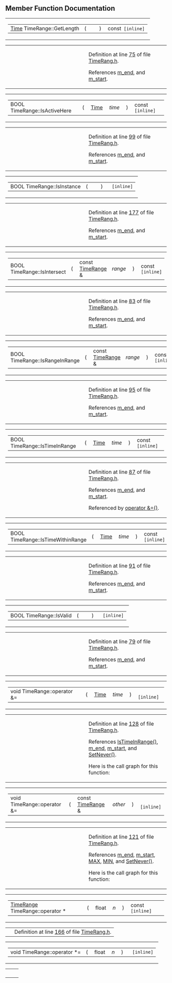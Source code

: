 ## Member Function Documentation

<span id="70a8806ccc79c5fa10cceb22ae1ad3bc" class="anchor"></span>

<table class="mdTable" data-cellpadding="2" data-cellspacing="0">
<colgroup>
<col style="width: 100%" />
</colgroup>
<tbody>
<tr>
<td class="mdRow"><table data-cellpadding="0" data-cellspacing="0" data-border="0">
<tbody>
<tr>
<td class="md" data-nowrap="" data-valign="top"><a href="classTime.md" class="el">Time</a> TimeRange::GetLength</td>
<td class="md" data-valign="top">( </td>
<td class="mdname1" data-valign="top" data-nowrap=""></td>
<td class="md" data-valign="top"> ) </td>
<td class="md" data-nowrap="">const<code> [inline]</code></td>
</tr>
</tbody>
</table></td>
</tr>
</tbody>
</table>

<table data-cellspacing="5" data-cellpadding="0" data-border="0">
<colgroup>
<col style="width: 50%" />
<col style="width: 50%" />
</colgroup>
<tbody>
<tr>
<td> </td>
<td><p>Definition at line <a href="TimeRang_8h-source.md#l00075" class="el">75</a> of file <a href="TimeRang_8h-source.md" class="el">TimeRang.h</a>.</p>
<p>References <a href="TimeRang_8h-source.md#l00018" class="el">m_end</a>, and <a href="TimeRang_8h-source.md#l00018" class="el">m_start</a>.</p></td>
</tr>
</tbody>
</table>

<span id="752df20a22feca5250d9fa17959ca4ed" class="anchor"></span>

<table class="mdTable" data-cellpadding="2" data-cellspacing="0">
<colgroup>
<col style="width: 100%" />
</colgroup>
<tbody>
<tr>
<td class="mdRow"><table data-cellpadding="0" data-cellspacing="0" data-border="0">
<tbody>
<tr>
<td class="md" data-nowrap="" data-valign="top">BOOL TimeRange::IsActiveHere</td>
<td class="md" data-valign="top">( </td>
<td class="md" data-nowrap="" data-valign="top"><a href="classTime.md" class="el">Time</a> </td>
<td class="mdname1" data-valign="top" data-nowrap=""><em>time</em></td>
<td class="md" data-valign="top"> ) </td>
<td class="md" data-nowrap="">const<code> [inline]</code></td>
</tr>
</tbody>
</table></td>
</tr>
</tbody>
</table>

<table data-cellspacing="5" data-cellpadding="0" data-border="0">
<colgroup>
<col style="width: 50%" />
<col style="width: 50%" />
</colgroup>
<tbody>
<tr>
<td> </td>
<td><p>Definition at line <a href="TimeRang_8h-source.md#l00099" class="el">99</a> of file <a href="TimeRang_8h-source.md" class="el">TimeRang.h</a>.</p>
<p>References <a href="TimeRang_8h-source.md#l00018" class="el">m_end</a>, and <a href="TimeRang_8h-source.md#l00018" class="el">m_start</a>.</p></td>
</tr>
</tbody>
</table>

<span id="0a27f82745897daefc1926344619da70" class="anchor"></span>

<table class="mdTable" data-cellpadding="2" data-cellspacing="0">
<colgroup>
<col style="width: 100%" />
</colgroup>
<tbody>
<tr>
<td class="mdRow"><table data-cellpadding="0" data-cellspacing="0" data-border="0">
<tbody>
<tr>
<td class="md" data-nowrap="" data-valign="top">BOOL TimeRange::IsInstance</td>
<td class="md" data-valign="top">( </td>
<td class="mdname1" data-valign="top" data-nowrap=""></td>
<td class="md" data-valign="top"> ) </td>
<td class="md" data-nowrap=""><code> [inline]</code></td>
</tr>
</tbody>
</table></td>
</tr>
</tbody>
</table>

<table data-cellspacing="5" data-cellpadding="0" data-border="0">
<colgroup>
<col style="width: 50%" />
<col style="width: 50%" />
</colgroup>
<tbody>
<tr>
<td> </td>
<td><p>Definition at line <a href="TimeRang_8h-source.md#l00177" class="el">177</a> of file <a href="TimeRang_8h-source.md" class="el">TimeRang.h</a>.</p>
<p>References <a href="TimeRang_8h-source.md#l00018" class="el">m_end</a>, and <a href="TimeRang_8h-source.md#l00018" class="el">m_start</a>.</p></td>
</tr>
</tbody>
</table>

<span id="f1c65f6ebe6045430943661391edfd35" class="anchor"></span>

<table class="mdTable" data-cellpadding="2" data-cellspacing="0">
<colgroup>
<col style="width: 100%" />
</colgroup>
<tbody>
<tr>
<td class="mdRow"><table data-cellpadding="0" data-cellspacing="0" data-border="0">
<tbody>
<tr>
<td class="md" data-nowrap="" data-valign="top">BOOL TimeRange::IsIntersect</td>
<td class="md" data-valign="top">( </td>
<td class="md" data-nowrap="" data-valign="top">const <a href="classTimeRange.md" class="el">TimeRange</a> &amp; </td>
<td class="mdname1" data-valign="top" data-nowrap=""><em>range</em></td>
<td class="md" data-valign="top"> ) </td>
<td class="md" data-nowrap="">const<code> [inline]</code></td>
</tr>
</tbody>
</table></td>
</tr>
</tbody>
</table>

<table data-cellspacing="5" data-cellpadding="0" data-border="0">
<colgroup>
<col style="width: 50%" />
<col style="width: 50%" />
</colgroup>
<tbody>
<tr>
<td> </td>
<td><p>Definition at line <a href="TimeRang_8h-source.md#l00083" class="el">83</a> of file <a href="TimeRang_8h-source.md" class="el">TimeRang.h</a>.</p>
<p>References <a href="TimeRang_8h-source.md#l00018" class="el">m_end</a>, and <a href="TimeRang_8h-source.md#l00018" class="el">m_start</a>.</p></td>
</tr>
</tbody>
</table>

<span id="873182ea25734b68d614b4dcc7fe6b6c" class="anchor"></span>

<table class="mdTable" data-cellpadding="2" data-cellspacing="0">
<colgroup>
<col style="width: 100%" />
</colgroup>
<tbody>
<tr>
<td class="mdRow"><table data-cellpadding="0" data-cellspacing="0" data-border="0">
<tbody>
<tr>
<td class="md" data-nowrap="" data-valign="top">BOOL TimeRange::IsRangeInRange</td>
<td class="md" data-valign="top">( </td>
<td class="md" data-nowrap="" data-valign="top">const <a href="classTimeRange.md" class="el">TimeRange</a> &amp; </td>
<td class="mdname1" data-valign="top" data-nowrap=""><em>range</em></td>
<td class="md" data-valign="top"> ) </td>
<td class="md" data-nowrap="">const<code> [inline]</code></td>
</tr>
</tbody>
</table></td>
</tr>
</tbody>
</table>

<table data-cellspacing="5" data-cellpadding="0" data-border="0">
<colgroup>
<col style="width: 50%" />
<col style="width: 50%" />
</colgroup>
<tbody>
<tr>
<td> </td>
<td><p>Definition at line <a href="TimeRang_8h-source.md#l00095" class="el">95</a> of file <a href="TimeRang_8h-source.md" class="el">TimeRang.h</a>.</p>
<p>References <a href="TimeRang_8h-source.md#l00018" class="el">m_end</a>, and <a href="TimeRang_8h-source.md#l00018" class="el">m_start</a>.</p></td>
</tr>
</tbody>
</table>

<span id="7b26eadcec1e56ec635d7a434c568d68" class="anchor"></span>

<table class="mdTable" data-cellpadding="2" data-cellspacing="0">
<colgroup>
<col style="width: 100%" />
</colgroup>
<tbody>
<tr>
<td class="mdRow"><table data-cellpadding="0" data-cellspacing="0" data-border="0">
<tbody>
<tr>
<td class="md" data-nowrap="" data-valign="top">BOOL TimeRange::IsTimeInRange</td>
<td class="md" data-valign="top">( </td>
<td class="md" data-nowrap="" data-valign="top"><a href="classTime.md" class="el">Time</a> </td>
<td class="mdname1" data-valign="top" data-nowrap=""><em>time</em></td>
<td class="md" data-valign="top"> ) </td>
<td class="md" data-nowrap="">const<code> [inline]</code></td>
</tr>
</tbody>
</table></td>
</tr>
</tbody>
</table>

<table data-cellspacing="5" data-cellpadding="0" data-border="0">
<colgroup>
<col style="width: 50%" />
<col style="width: 50%" />
</colgroup>
<tbody>
<tr>
<td> </td>
<td><p>Definition at line <a href="TimeRang_8h-source.md#l00087" class="el">87</a> of file <a href="TimeRang_8h-source.md" class="el">TimeRang.h</a>.</p>
<p>References <a href="TimeRang_8h-source.md#l00018" class="el">m_end</a>, and <a href="TimeRang_8h-source.md#l00018" class="el">m_start</a>.</p>
<p>Referenced by <a href="TimeRang_8h-source.md#l00128" class="el">operator &amp;=()</a>.</p></td>
</tr>
</tbody>
</table>

<span id="624be9af091a84fd1932f2ddbb77de1d" class="anchor"></span>

<table class="mdTable" data-cellpadding="2" data-cellspacing="0">
<colgroup>
<col style="width: 100%" />
</colgroup>
<tbody>
<tr>
<td class="mdRow"><table data-cellpadding="0" data-cellspacing="0" data-border="0">
<tbody>
<tr>
<td class="md" data-nowrap="" data-valign="top">BOOL TimeRange::IsTimeWithinRange</td>
<td class="md" data-valign="top">( </td>
<td class="md" data-nowrap="" data-valign="top"><a href="classTime.md" class="el">Time</a> </td>
<td class="mdname1" data-valign="top" data-nowrap=""><em>time</em></td>
<td class="md" data-valign="top"> ) </td>
<td class="md" data-nowrap="">const<code> [inline]</code></td>
</tr>
</tbody>
</table></td>
</tr>
</tbody>
</table>

<table data-cellspacing="5" data-cellpadding="0" data-border="0">
<colgroup>
<col style="width: 50%" />
<col style="width: 50%" />
</colgroup>
<tbody>
<tr>
<td> </td>
<td><p>Definition at line <a href="TimeRang_8h-source.md#l00091" class="el">91</a> of file <a href="TimeRang_8h-source.md" class="el">TimeRang.h</a>.</p>
<p>References <a href="TimeRang_8h-source.md#l00018" class="el">m_end</a>, and <a href="TimeRang_8h-source.md#l00018" class="el">m_start</a>.</p></td>
</tr>
</tbody>
</table>

<span id="683e38cb80848d1178fd39a29bfe9866" class="anchor"></span>

<table class="mdTable" data-cellpadding="2" data-cellspacing="0">
<colgroup>
<col style="width: 100%" />
</colgroup>
<tbody>
<tr>
<td class="mdRow"><table data-cellpadding="0" data-cellspacing="0" data-border="0">
<tbody>
<tr>
<td class="md" data-nowrap="" data-valign="top">BOOL TimeRange::IsValid</td>
<td class="md" data-valign="top">( </td>
<td class="mdname1" data-valign="top" data-nowrap=""></td>
<td class="md" data-valign="top"> ) </td>
<td class="md" data-nowrap=""><code> [inline]</code></td>
</tr>
</tbody>
</table></td>
</tr>
</tbody>
</table>

<table data-cellspacing="5" data-cellpadding="0" data-border="0">
<colgroup>
<col style="width: 50%" />
<col style="width: 50%" />
</colgroup>
<tbody>
<tr>
<td> </td>
<td><p>Definition at line <a href="TimeRang_8h-source.md#l00079" class="el">79</a> of file <a href="TimeRang_8h-source.md" class="el">TimeRang.h</a>.</p>
<p>References <a href="TimeRang_8h-source.md#l00018" class="el">m_end</a>, and <a href="TimeRang_8h-source.md#l00018" class="el">m_start</a>.</p></td>
</tr>
</tbody>
</table>

<span id="0d78b079e3961ec7620232d45525d2db" class="anchor"></span>

<table class="mdTable" data-cellpadding="2" data-cellspacing="0">
<colgroup>
<col style="width: 100%" />
</colgroup>
<tbody>
<tr>
<td class="mdRow"><table data-cellpadding="0" data-cellspacing="0" data-border="0">
<tbody>
<tr>
<td class="md" data-nowrap="" data-valign="top">void TimeRange::operator &amp;=</td>
<td class="md" data-valign="top">( </td>
<td class="md" data-nowrap="" data-valign="top"><a href="classTime.md" class="el">Time</a> </td>
<td class="mdname1" data-valign="top" data-nowrap=""><em>time</em></td>
<td class="md" data-valign="top"> ) </td>
<td class="md" data-nowrap=""><code> [inline]</code></td>
</tr>
</tbody>
</table></td>
</tr>
</tbody>
</table>

<table data-cellspacing="5" data-cellpadding="0" data-border="0">
<colgroup>
<col style="width: 50%" />
<col style="width: 50%" />
</colgroup>
<tbody>
<tr>
<td> </td>
<td><p>Definition at line <a href="TimeRang_8h-source.md#l00128" class="el">128</a> of file <a href="TimeRang_8h-source.md" class="el">TimeRang.h</a>.</p>
<p>References <a href="TimeRang_8h-source.md#l00087" class="el">IsTimeInRange()</a>, <a href="TimeRang_8h-source.md#l00018" class="el">m_end</a>, <a href="TimeRang_8h-source.md#l00018" class="el">m_start</a>, and <a href="TimeRang_8h-source.md#l00065" class="el">SetNever()</a>.</p>
<p>Here is the call graph for this function:</p>
<span class="image placeholder" data-original-image-src="classTimeRange_0d78b079e3961ec7620232d45525d2db_cgraph.gif" data-original-image-title="" data-border="0" usemap="#classTimeRange_0d78b079e3961ec7620232d45525d2db_cgraph_map"></span></td>
</tr>
</tbody>
</table>

<span id="cb055d345732194514cbd2d7335f7c02" class="anchor"></span>

<table class="mdTable" data-cellpadding="2" data-cellspacing="0">
<colgroup>
<col style="width: 100%" />
</colgroup>
<tbody>
<tr>
<td class="mdRow"><table data-cellpadding="0" data-cellspacing="0" data-border="0">
<tbody>
<tr>
<td class="md" data-nowrap="" data-valign="top">void TimeRange::operator &amp;=</td>
<td class="md" data-valign="top">( </td>
<td class="md" data-nowrap="" data-valign="top">const <a href="classTimeRange.md" class="el">TimeRange</a> &amp; </td>
<td class="mdname1" data-valign="top" data-nowrap=""><em>other</em></td>
<td class="md" data-valign="top"> ) </td>
<td class="md" data-nowrap=""><code> [inline]</code></td>
</tr>
</tbody>
</table></td>
</tr>
</tbody>
</table>

<table data-cellspacing="5" data-cellpadding="0" data-border="0">
<colgroup>
<col style="width: 50%" />
<col style="width: 50%" />
</colgroup>
<tbody>
<tr>
<td> </td>
<td><p>Definition at line <a href="TimeRang_8h-source.md#l00121" class="el">121</a> of file <a href="TimeRang_8h-source.md" class="el">TimeRang.h</a>.</p>
<p>References <a href="TimeRang_8h-source.md#l00018" class="el">m_end</a>, <a href="TimeRang_8h-source.md#l00018" class="el">m_start</a>, <a href="Macros_8h-source.md#l00015" class="el">MAX</a>, <a href="Macros_8h-source.md#l00017" class="el">MIN</a>, and <a href="TimeRang_8h-source.md#l00065" class="el">SetNever()</a>.</p>
<p>Here is the call graph for this function:</p>
<span class="image placeholder" data-original-image-src="classTimeRange_cb055d345732194514cbd2d7335f7c02_cgraph.gif" data-original-image-title="" data-border="0" usemap="#classTimeRange_cb055d345732194514cbd2d7335f7c02_cgraph_map"></span></td>
</tr>
</tbody>
</table>

<span id="1f1fc2325bbbdf3ac389ceb5ca43f1b6" class="anchor"></span>

<table class="mdTable" data-cellpadding="2" data-cellspacing="0">
<colgroup>
<col style="width: 100%" />
</colgroup>
<tbody>
<tr>
<td class="mdRow"><table data-cellpadding="0" data-cellspacing="0" data-border="0">
<tbody>
<tr>
<td class="md" data-nowrap="" data-valign="top"><a href="classTimeRange.md" class="el">TimeRange</a> TimeRange::operator *</td>
<td class="md" data-valign="top">( </td>
<td class="md" data-nowrap="" data-valign="top">float </td>
<td class="mdname1" data-valign="top" data-nowrap=""><em>n</em></td>
<td class="md" data-valign="top"> ) </td>
<td class="md" data-nowrap="">const<code> [inline]</code></td>
</tr>
</tbody>
</table></td>
</tr>
</tbody>
</table>

|  |  |
|----|----|
|   | Definition at line <a href="TimeRang_8h-source.md#l00166" class="el">166</a> of file <a href="TimeRang_8h-source.md" class="el">TimeRang.h</a>. |

<span id="f0a6578888719766e4dab83e2b7f36f8" class="anchor"></span>

<table class="mdTable" data-cellpadding="2" data-cellspacing="0">
<colgroup>
<col style="width: 100%" />
</colgroup>
<tbody>
<tr>
<td class="mdRow"><table data-cellpadding="0" data-cellspacing="0" data-border="0">
<tbody>
<tr>
<td class="md" data-nowrap="" data-valign="top">void TimeRange::operator *=</td>
<td class="md" data-valign="top">( </td>
<td class="md" data-nowrap="" data-valign="top">float </td>
<td class="mdname1" data-valign="top" data-nowrap=""><em>n</em></td>
<td class="md" data-valign="top"> ) </td>
<td class="md" data-nowrap=""><code> [inline]</code></td>
</tr>
</tbody>
</table></td>
</tr>
</tbody>
</table>

<table data-cellspacing="5" data-cellpadding="0" data-border="0">
<colgroup>
<col style="width: 50%" />
<col style="width: 50%" />
</colgroup>
<tbody>
<tr>
<td> 